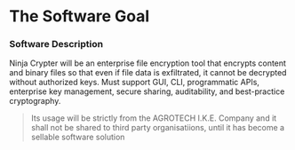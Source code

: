# The Software Goal 

### Software Description

Ninja Crypter will be an enterprise file encryption tool that encrypts content and binary files so that even if file data is exfiltrated,
it cannot be decrypted without authorized keys. Must support GUI, CLI, programmatic APIs, enterprise key management, secure sharing, auditability, and best-practice cryptography.

> Its usage will be strictly from the AGROTECH I.K.E. Company and it shall not be shared to third party organisatiions, until it has become a sellable software solution
